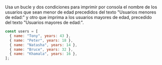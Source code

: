Usa un bucle y dos condiciones para imprimir por consola el nombre de los usuarios que sean menor de edad precedidos del texto "Usuarios menores de edad:" y otro que imprima a los usuarios mayores de edad, precedido del texto "Usuarios mayores de edad:".

```js
const users = [
  { name: "Tony", years: 43 },
  { name: "Peter", years: 18 },
  { name: "Natasha", years: 14 },
  { name: "Bruce", years: 32 },
  { name: "Khamala", years: 16 },
];


